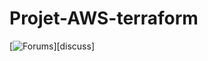 <!-- markdownlint-disable first-line-h1 no-inline-html -->
# Projet-AWS-terraform

[![Forums][discuss-badge]][discuss]

[discuss-badge]: https://img.shields.io/badge/Made%20with-terraform-blue
